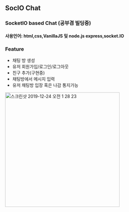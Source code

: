 ## SocIO Chat
### SocketIO based Chat (공부겸 빌딩중)
#### 사용언어: html,css,VanillaJS 및 node.js express,socket.IO 
### Feature
<ul>
    <li>채팅 방 생성</li>
    <li>유저 회원가입/로그인/로그아웃</li>
    <li>친구 추가(구현중)</li>
    <li>채팅방에서 메시지 입력</li>
    <li>유저 채팅방 입장 혹은 나감 통지가능</li>
</ul>
<img width="370" alt="스크린샷 2019-12-24 오전 1 28 23" src="https://user-images.githubusercontent.com/30601503/71368996-c8d2f700-25ec-11ea-9e43-a66f39721af4.png">